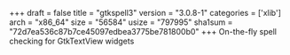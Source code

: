 +++
draft = false
title = "gtkspell3"
version = "3.0.8-1"
categories = ['xlib']
arch = "x86_64"
size = "56584"
usize = "797995"
sha1sum = "72d7ea536c87b7ce45097edbea3775be781800b0"
+++
On-the-fly spell checking for GtkTextView widgets